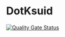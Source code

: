 # DotKsuid

[![Quality Gate Status](https://sonarcloud.io/api/project_badges/measure?project=viveks7_DotKsuid&metric=alert_status)](https://sonarcloud.io/dashboard?id=viveks7_DotKsuid)

